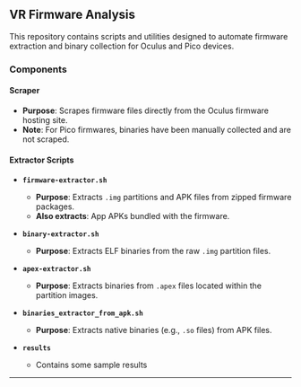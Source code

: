## VR Firmware Analysis

This repository contains scripts and utilities designed to automate firmware extraction and binary collection for Oculus and Pico devices.

### Components

#### Scraper
- **Purpose**: Scrapes firmware files directly from the Oculus firmware hosting site.
- **Note**: For Pico firmwares, binaries have been manually collected and are not scraped.

####  Extractor Scripts

- **`firmware-extractor.sh`**
  - **Purpose**: Extracts `.img` partitions and APK files from zipped firmware packages.
  - **Also extracts**: App APKs bundled with the firmware.

- **`binary-extractor.sh`**
  - **Purpose**: Extracts ELF binaries from the raw `.img` partition files.

- **`apex-extractor.sh`**
  - **Purpose**: Extracts binaries from `.apex` files located within the partition images.
    
- **`binaries_extractor_from_apk.sh`**
  - **Purpose**: Extracts native binaries (e.g., `.so` files) from APK files.
    
- **`results`**
  - Contains some sample results
---
